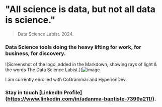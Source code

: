 #  "All science is data, but not all data is science."              
> Data Science Labist. 2024.




### Data Science tools doing the heavy lifting for work, for business, for discovery.




![Screenshot of the logo, added in the Markdown, showing rays of light & the words The Data Science Labist.](![image](https://github.com/ABDaSci/ABDaSci/assets/163061408/e195842a-aa8c-456e-adb7-308bf7e4fab9)

I am currently enrolled with CoGrammar and HyperionDev.

### Stay in touch [LinkedIn Profile] (https://www.linkedin.com/in/adanma-baptiste-7399a211/).
<!--
**ABDaSci/ABDaSci** is a ✨ _special_ ✨ repository because its `README.md` (this file) appears on your GitHub profile.

Here are some ideas to get you started:


